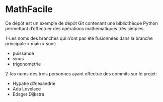 # MathFacile

Ce dépôt est un exemple de dépôt Git contenant une bibliothèque Python
permettant d’effectuer des opérations mathématiques très simples.

1-Les noms des branches qui n’ont pas été fusionnées dans la branche principale « main » sont:
- puissance
- sinus
- trigonometrie

2-les noms des trois personnes ayant effectué des commits sur le projet:
- Hypatie d’Alexandrie
- Ada Lovelace
- Edsger Dijkstra
